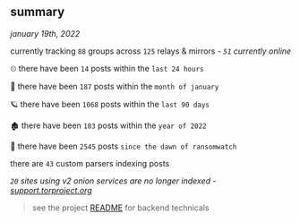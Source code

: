 
## summary
_january 19th, 2022_

currently tracking `88` groups across `125` relays & mirrors - _`51` currently online_

⏲ there have been `14` posts within the `last 24 hours`

🦈 there have been `187` posts within the `month of january`

🪐 there have been `1068` posts within the `last 90 days`

🏚 there have been `183` posts within the `year of 2022`

🦕 there have been `2545` posts `since the dawn of ransomwatch`

there are `43` custom parsers indexing posts

_`20` sites using v2 onion services are no longer indexed - [support.torproject.org](https://support.torproject.org/onionservices/v2-deprecation/)_

> see the project [README](https://github.com/thetanz/ransomwatch#ransomwatch--) for backend technicals
